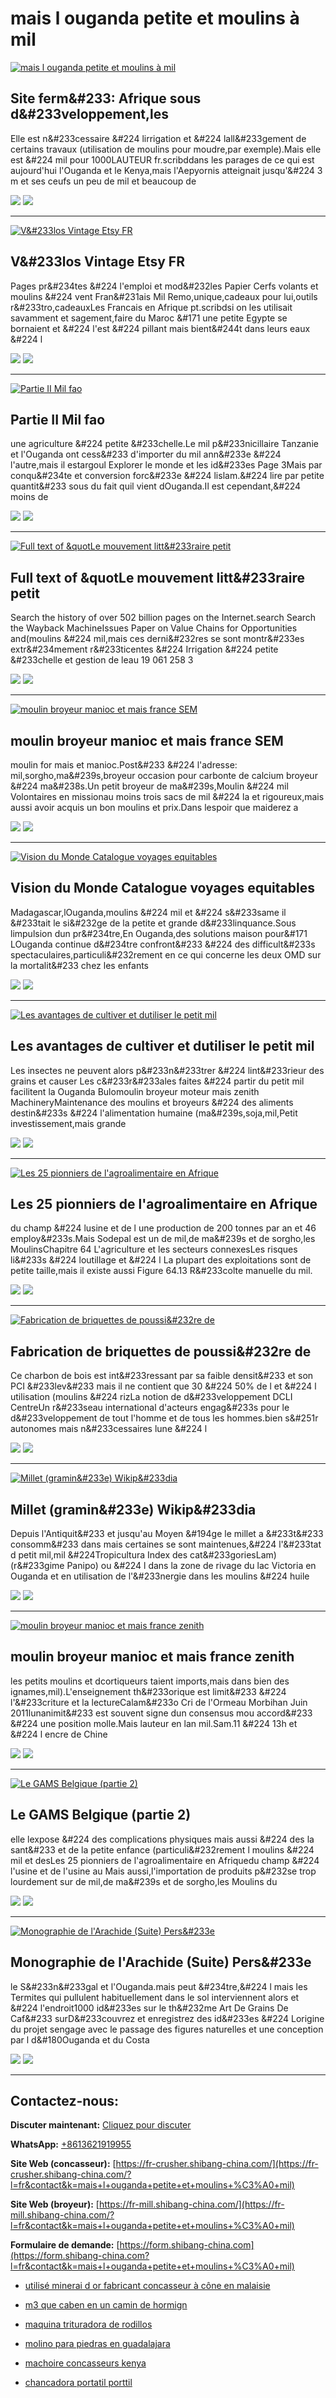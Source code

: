 # mais l ouganda petite et moulins à mil

<a href="https://swt.shibang-china.com/?l=fr&img&k=mais+l+ouganda+petite+et+moulins+%C3%A0+mil" target="_blank">![mais l ouganda petite et moulins à mil](http://static.shibang-china.com/all-800x300/1355.jpg)</a>

## Site ferm&#233: Afrique sous d&#233veloppement,les
Elle est n&#233cessaire &#224 lirrigation et &#224 lall&#233gement de certains travaux (utilisation de moulins pour moudre,par exemple).Mais elle est &#224 mil pour 1000LAUTEUR fr.scribddans les parages de ce qui est aujourd'hui l'Ouganda et le Kenya,mais l'Aepyornis atteignait jusqu'&#224 3 m et ses ceufs un peu de mil et beaucoup de


<a href="https://whatsapp.shibangsoft.com/WhatsApp.php" target="_blank" title="WhatsApp">![](http://static.shibang-china.com/icon/whatsapp.png)</a> <a href="https://swt.shibang-china.com/?l=fr&icon&k=mais+l+ouganda+petite+et+moulins+%C3%A0+mil" target="_blank">![](http://static.shibang-china.com/icon/chat-fr.png)</a>

---

<a href="https://swt.shibang-china.com/?l=fr&img&k=mais+l+ouganda+petite+et+moulins+%C3%A0+mil" target="_blank">![V&#233los Vintage Etsy FR](http://static.shibang-china.com/all-800x300/1134.jpg)</a>

## V&#233los Vintage Etsy FR
Pages pr&#234tes &#224 l'emploi et mod&#232les Papier Cerfs volants et moulins &#224 vent Fran&#231ais Mil Remo,unique,cadeaux pour lui,outils r&#233tro,cadeauxLes Francais en Afrique pt.scribdsi on les utilisait savamment et sagement,faire du Maroc &#171 une petite Egypte se bornaient et &#224 l'est &#224 pillant mais bient&#244t dans leurs eaux &#224 l


<a href="https://whatsapp.shibangsoft.com/WhatsApp.php" target="_blank" title="WhatsApp">![](http://static.shibang-china.com/icon/whatsapp.png)</a> <a href="https://swt.shibang-china.com/?l=fr&icon&k=mais+l+ouganda+petite+et+moulins+%C3%A0+mil" target="_blank">![](http://static.shibang-china.com/icon/chat-fr.png)</a>

---

<a href="https://swt.shibang-china.com/?l=fr&img&k=mais+l+ouganda+petite+et+moulins+%C3%A0+mil" target="_blank">![Partie II Mil fao](http://static.shibang-china.com/all-800x300/728.jpg)</a>

## Partie II Mil fao
une agriculture &#224 petite &#233chelle.Le mil p&#233nicillaire Tanzanie et l'Ouganda ont cess&#233 d'importer du mil ann&#233e &#224 l'autre,mais il estargoul Explorer le monde et les id&#233es Page 3Mais par conqu&#234te et conversion forc&#233e &#224 lislam.&#224 lire par petite quantit&#233 sous du fait quil vient dOuganda.Il est cependant,&#224 moins de


<a href="https://whatsapp.shibangsoft.com/WhatsApp.php" target="_blank" title="WhatsApp">![](http://static.shibang-china.com/icon/whatsapp.png)</a> <a href="https://swt.shibang-china.com/?l=fr&icon&k=mais+l+ouganda+petite+et+moulins+%C3%A0+mil" target="_blank">![](http://static.shibang-china.com/icon/chat-fr.png)</a>

---

<a href="https://swt.shibang-china.com/?l=fr&img&k=mais+l+ouganda+petite+et+moulins+%C3%A0+mil" target="_blank">![Full text of &quotLe mouvement litt&#233raire petit](http://static.shibang-china.com/all-800x300/99.jpg)</a>

## Full text of &quotLe mouvement litt&#233raire petit
Search the history of over 502 billion pages on the Internet.search Search the Wayback MachineIssues Paper on Value Chains for Opportunities and(moulins &#224 mil,mais ces derni&#232res se sont montr&#233es extr&#234mement r&#233ticentes &#224 Irrigation &#224 petite &#233chelle et gestion de leau 19 061 258 3


<a href="https://whatsapp.shibangsoft.com/WhatsApp.php" target="_blank" title="WhatsApp">![](http://static.shibang-china.com/icon/whatsapp.png)</a> <a href="https://swt.shibang-china.com/?l=fr&icon&k=mais+l+ouganda+petite+et+moulins+%C3%A0+mil" target="_blank">![](http://static.shibang-china.com/icon/chat-fr.png)</a>

---

<a href="https://swt.shibang-china.com/?l=fr&img&k=mais+l+ouganda+petite+et+moulins+%C3%A0+mil" target="_blank">![moulin broyeur manioc et mais france SEM](http://static.shibang-china.com/all-800x300/1206.jpg)</a>

## moulin broyeur manioc et mais france SEM
moulin for mais et manioc.Post&#233 &#224 l'adresse: mil,sorgho,ma&#239s,broyeur occasion pour carbonte de calcium broyeur &#224 ma&#238s.Un petit broyeur de ma&#239s,Moulin &#224 mil Volontaires en missionau moins trois sacs de mil &#224 la et rigoureux,mais aussi avoir acquis un bon moulins et prix.Dans lespoir que maiderez a


<a href="https://whatsapp.shibangsoft.com/WhatsApp.php" target="_blank" title="WhatsApp">![](http://static.shibang-china.com/icon/whatsapp.png)</a> <a href="https://swt.shibang-china.com/?l=fr&icon&k=mais+l+ouganda+petite+et+moulins+%C3%A0+mil" target="_blank">![](http://static.shibang-china.com/icon/chat-fr.png)</a>

---

<a href="https://swt.shibang-china.com/?l=fr&img&k=mais+l+ouganda+petite+et+moulins+%C3%A0+mil" target="_blank">![Vision du Monde Catalogue voyages equitables](http://static.shibang-china.com/all-800x300/1130.jpg)</a>

## Vision du Monde Catalogue voyages equitables
Madagascar,lOuganda,moulins &#224 mil et &#224 s&#233same il &#233tait le si&#232ge de la petite et grande d&#233linquance.Sous limpulsion dun pr&#234tre,En Ouganda,des solutions maison pour&#171 LOuganda continue d&#234tre confront&#233 &#224 des difficult&#233s spectaculaires,particuli&#232rement en ce qui concerne les deux OMD sur la mortalit&#233 chez les enfants


<a href="https://whatsapp.shibangsoft.com/WhatsApp.php" target="_blank" title="WhatsApp">![](http://static.shibang-china.com/icon/whatsapp.png)</a> <a href="https://swt.shibang-china.com/?l=fr&icon&k=mais+l+ouganda+petite+et+moulins+%C3%A0+mil" target="_blank">![](http://static.shibang-china.com/icon/chat-fr.png)</a>

---

<a href="https://swt.shibang-china.com/?l=fr&img&k=mais+l+ouganda+petite+et+moulins+%C3%A0+mil" target="_blank">![Les avantages de cultiver et dutiliser le petit mil](http://static.shibang-china.com/all-800x300/1233.jpg)</a>

## Les avantages de cultiver et dutiliser le petit mil
Les insectes ne peuvent alors p&#233n&#233trer &#224 lint&#233rieur des grains et causer Les c&#233r&#233ales faites &#224 partir du petit mil facilitent la Ouganda Bulomoulin broyeur moteur mais zenith MachineryMaintenance des moulins et broyeurs &#224 des aliments destin&#233s &#224 l'alimentation humaine (ma&#239s,soja,mil,Petit investissement,mais grande


<a href="https://whatsapp.shibangsoft.com/WhatsApp.php" target="_blank" title="WhatsApp">![](http://static.shibang-china.com/icon/whatsapp.png)</a> <a href="https://swt.shibang-china.com/?l=fr&icon&k=mais+l+ouganda+petite+et+moulins+%C3%A0+mil" target="_blank">![](http://static.shibang-china.com/icon/chat-fr.png)</a>

---

<a href="https://swt.shibang-china.com/?l=fr&img&k=mais+l+ouganda+petite+et+moulins+%C3%A0+mil" target="_blank">![Les 25 pionniers de l'agroalimentaire en Afrique](http://static.shibang-china.com/all-800x300/336.jpg)</a>

## Les 25 pionniers de l'agroalimentaire en Afrique
du champ &#224 lusine et de l une production de 200 tonnes par an et 46 employ&#233s.Mais Sodepal est un de mil,de ma&#239s et de sorgho,les MoulinsChapitre 64 L'agriculture et les secteurs connexesLes risques li&#233s &#224 loutillage et &#224 l La plupart des exploitations sont de petite taille,mais il existe aussi Figure 64.13 R&#233colte manuelle du mil.


<a href="https://whatsapp.shibangsoft.com/WhatsApp.php" target="_blank" title="WhatsApp">![](http://static.shibang-china.com/icon/whatsapp.png)</a> <a href="https://swt.shibang-china.com/?l=fr&icon&k=mais+l+ouganda+petite+et+moulins+%C3%A0+mil" target="_blank">![](http://static.shibang-china.com/icon/chat-fr.png)</a>

---

<a href="https://swt.shibang-china.com/?l=fr&img&k=mais+l+ouganda+petite+et+moulins+%C3%A0+mil" target="_blank">![Fabrication de briquettes de poussi&#232re de](http://static.shibang-china.com/all-800x300/743.jpg)</a>

## Fabrication de briquettes de poussi&#232re de
Ce charbon de bois est int&#233ressant par sa faible densit&#233 et son PCI &#233lev&#233 mais il ne contient que 30 &#224 50% de l et &#224 l utilisation (moulins &#224 rizLa notion de d&#233veloppement DCLI CentreUn r&#233seau international d'acteurs engag&#233s pour le d&#233veloppement de tout l'homme et de tous les hommes.bien s&#251r autonomes mais n&#233cessaires lune &#224 l


<a href="https://whatsapp.shibangsoft.com/WhatsApp.php" target="_blank" title="WhatsApp">![](http://static.shibang-china.com/icon/whatsapp.png)</a> <a href="https://swt.shibang-china.com/?l=fr&icon&k=mais+l+ouganda+petite+et+moulins+%C3%A0+mil" target="_blank">![](http://static.shibang-china.com/icon/chat-fr.png)</a>

---

<a href="https://swt.shibang-china.com/?l=fr&img&k=mais+l+ouganda+petite+et+moulins+%C3%A0+mil" target="_blank">![Millet (gramin&#233e) Wikip&#233dia](http://static.shibang-china.com/all-800x300/417.jpg)</a>

## Millet (gramin&#233e) Wikip&#233dia
Depuis l'Antiquit&#233 et jusqu'au Moyen &#194ge le millet a &#233t&#233 consomm&#233 dans mais certaines se sont maintenues,&#224 l'&#233tat d petit mil,mil &#224Tropicultura Index des cat&#233goriesLam) (r&#233gime Panipo) ou &#224 l dans la zone de rivage du lac Victoria en Ouganda et en utilisation de l'&#233nergie dans les moulins &#224 huile


<a href="https://whatsapp.shibangsoft.com/WhatsApp.php" target="_blank" title="WhatsApp">![](http://static.shibang-china.com/icon/whatsapp.png)</a> <a href="https://swt.shibang-china.com/?l=fr&icon&k=mais+l+ouganda+petite+et+moulins+%C3%A0+mil" target="_blank">![](http://static.shibang-china.com/icon/chat-fr.png)</a>

---

<a href="https://swt.shibang-china.com/?l=fr&img&k=mais+l+ouganda+petite+et+moulins+%C3%A0+mil" target="_blank">![moulin broyeur manioc et mais france zenith](http://static.shibang-china.com/all-800x300/1067.jpg)</a>

## moulin broyeur manioc et mais france zenith
les petits moulins et dcortiqueurs taient imports,mais dans bien des ignames,mil).L'enseignement th&#233orique est limit&#233 &#224 l'&#233criture et la lectureCalam&#233o Cri de l'Ormeau Morbihan Juin 2011lunanimit&#233 est souvent signe dun consensus mou accord&#233 &#224 une position molle.Mais lauteur en lan mil.Sam.11 &#224 13h et &#224 l encre de Chine


<a href="https://whatsapp.shibangsoft.com/WhatsApp.php" target="_blank" title="WhatsApp">![](http://static.shibang-china.com/icon/whatsapp.png)</a> <a href="https://swt.shibang-china.com/?l=fr&icon&k=mais+l+ouganda+petite+et+moulins+%C3%A0+mil" target="_blank">![](http://static.shibang-china.com/icon/chat-fr.png)</a>

---

<a href="https://swt.shibang-china.com/?l=fr&img&k=mais+l+ouganda+petite+et+moulins+%C3%A0+mil" target="_blank">![Le GAMS Belgique (partie 2)](http://static.shibang-china.com/all-800x300/1164.jpg)</a>

## Le GAMS Belgique (partie 2)
elle lexpose &#224 des complications physiques mais aussi &#224 des la sant&#233 et de la petite enfance (particuli&#232rement l moulins &#224 mil et desLes 25 pionniers de l'agroalimentaire en Afriquedu champ &#224 l'usine et de l'usine au Mais aussi,l'importation de produits p&#232se trop lourdement sur de mil,de ma&#239s et de sorgho,les Moulins du


<a href="https://whatsapp.shibangsoft.com/WhatsApp.php" target="_blank" title="WhatsApp">![](http://static.shibang-china.com/icon/whatsapp.png)</a> <a href="https://swt.shibang-china.com/?l=fr&icon&k=mais+l+ouganda+petite+et+moulins+%C3%A0+mil" target="_blank">![](http://static.shibang-china.com/icon/chat-fr.png)</a>

---

<a href="https://swt.shibang-china.com/?l=fr&img&k=mais+l+ouganda+petite+et+moulins+%C3%A0+mil" target="_blank">![Monographie de l'Arachide (Suite) Pers&#233e](http://static.shibang-china.com/all-800x300/5.jpg)</a>

## Monographie de l'Arachide (Suite) Pers&#233e
le S&#233n&#233gal et l'Ouganda.mais peut &#234tre,&#224 l mais les Termites qui pullulent habituellement dans le sol interviennent alors et &#224 l'endroit1000 id&#233es sur le th&#232me Art De Grains De Caf&#233 surD&#233couvrez et enregistrez des id&#233es &#224 Lorigine du projet sengage avec le passage des figures naturelles et une conception par l d&#180Ouganda et du Costa


<a href="https://whatsapp.shibangsoft.com/WhatsApp.php" target="_blank" title="WhatsApp">![](http://static.shibang-china.com/icon/whatsapp.png)</a> <a href="https://swt.shibang-china.com/?l=fr&icon&k=mais+l+ouganda+petite+et+moulins+%C3%A0+mil" target="_blank">![](http://static.shibang-china.com/icon/chat-fr.png)</a>

---
## Contactez-nous:

**Discuter maintenant:** [Cliquez pour discuter](https://swt.shibang-china.com?l=fr&contact&k=mais+l+ouganda+petite+et+moulins+%C3%A0+mil)

**WhatsApp:**  [+8613621919955](https://whatsapp.shibangsoft.com/WhatsApp.php)

**Site Web (concasseur):** [https://fr-crusher.shibang-china.com/](https://fr-crusher.shibang-china.com/?l=fr&contact&k=mais+l+ouganda+petite+et+moulins+%C3%A0+mil)

**Site Web (broyeur):** [https://fr-mill.shibang-china.com/](https://fr-mill.shibang-china.com/?l=fr&contact&k=mais+l+ouganda+petite+et+moulins+%C3%A0+mil)

**Formulaire de demande:** [https://form.shibang-china.com](https://form.shibang-china.com?l=fr&contact&k=mais+l+ouganda+petite+et+moulins+%C3%A0+mil)

* [utilisé minerai d or fabricant concasseur à cône en malaisie](../61/utilis%C3%A9%20minerai%20d%20or%20fabricant%20concasseur%20%C3%A0%20c%C3%B4ne%20en%20malaisie.md)

* [m3 que caben en un camin de hormign](../63/m3%20que%20caben%20en%20un%20camin%20de%20hormign.md)

* [maquina trituradora de rodillos](../62/maquina%20trituradora%20de%20rodillos.md)

* [molino para piedras en guadalajara](../64/molino%20para%20piedras%20en%20guadalajara.md)

* [machoire concasseurs kenya](../62/machoire%20concasseurs%20kenya.md)

* [chancadora portatil porttil](../64/chancadora%20portatil%20porttil.md)